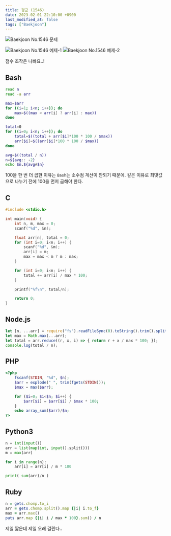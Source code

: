 ```yaml
---
title: 평균 (1546)
date: 2023-02-01 22:10:00 +0900
last_modified_at: false
tags: ["Baekjoon"]
---
```


![Baekjoon No.1546 문제](https://cdn.jsdelivr.net/gh/kimzuni/cdn/blog/baekjoon-1546-1.png)

<Imgbox>

![Baekjoon No.1546 예제-1](https://cdn.jsdelivr.net/gh/kimzuni/cdn/blog/baekjoon-1546-2.png)
![Baekjoon No.1546 예제-2](https://cdn.jsdelivr.net/gh/kimzuni/cdn/blog/baekjoon-1546-3.png)

</Imgbox>

점수 조작은 나빠요..!

## Bash

```bash
read n
read -a arr

max=$arr
for ((i=1; i<n; i++)); do
	max=$((max < arr[i] ? arr[i] : max))
done

total=0
for ((i=0; i<n; i++)); do
	total=$((total + arr[$i]*100 * 100 / $max))
	arr[$i]=$((arr[$i]*100 * 100 / $max))
done

avg=$((total / n))
n=${avg:: -2}
echo $n.${avg#$n}
```

100을 한 번 더 곱한 이유는 `Bash`는 소수점 계산이 안되기 때문에.
같은 이유로 최댓값으로 나누기 전에 100을 먼저 곱해야 한다.

## C

```c
#include <stdio.h>

int main(void) {
	int n, m, max = 0;
	scanf("%d", &n);

	float arr[n], total = 0;
	for (int i=0; i<n; i++) {
		scanf("%d", &m);
		arr[i] = m;
		max = max < m ? m : max;
	}

	for (int i=0; i<n; i++) {
		total += arr[i] / max * 100;
	}

	printf("%f\n", total/n);

	return 0;
}
```

## Node.js

```javascript
let [n, ...arr] = require("fs").readFileSync(0).toString().trim().split(/ |\n/).map(Number);
let max = Math.max(...arr);
let total = arr.reduce((r, x, i) => { return r + x / max * 100; });
console.log(total / n);
```

## PHP

```php
<?php
	fscanf(STDIN, "%d", $n);
	$arr = explode(" ", trim(fgets(STDIN)));
	$max = max($arr);

	for ($i=0; $i<$n; $i++) {
		$arr[$i] = $arr[$i] / $max * 100;
	}
	echo array_sum($arr)/$n;
?>
```

## Python3

```python
n = int(input())
arr = list(map(int, input().split()))
m = max(arr)

for i in range(n):
    arr[i] = arr[i] / m * 100

print( sum(arr)/n )
```

## Ruby

```ruby
n = gets.chomp.to_i
arr = gets.chomp.split().map {|i| i.to_f}
max = arr.max()
puts arr.map {|i| i / max * 100}.sum() / n
```

제일 짧은데 제일 오래 걸린다..
